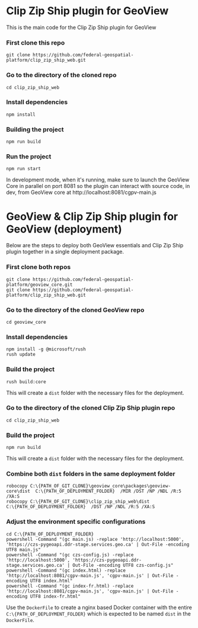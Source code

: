 # Clip Zip Ship plugin for GeoView
This is the main code for the Clip Zip Ship plugin for GeoView

### First clone this repo

```
git clone https://github.com/federal-geospatial-platform/clip_zip_ship_web.git
```

### Go to the directory of the cloned repo

```
cd clip_zip_ship_web
```

### Install dependencies

```
npm install
```

### Building the project

```
npm run build
```

### Run the project

```
npm run start
```

In development mode, when it's running, make sure to launch the GeoView Core in parallel on port 8081 so the plugin can interact with source code, in dev, from GeoView core at http://localhost:8081/cgpv-main.js


# GeoView & Clip Zip Ship plugin for GeoView (deployment)
Below are the steps to deploy both GeoView essentials and Clip Zip Ship plugin together in a single deployment package.

### First clone both repos

```
git clone https://github.com/federal-geospatial-platform/geoview_core.git
git clone https://github.com/federal-geospatial-platform/clip_zip_ship_web.git
```

### Go to the directory of the cloned GeoView repo

```
cd geoview_core
```

### Install dependencies

```
npm install -g @microsoft/rush
rush update
```

### Build the project

```
rush build:core
```

This will create a `dist` folder with the necessary files for the deployment.

### Go to the directory of the cloned Clip Zip Ship plugin repo

```
cd clip_zip_ship_web
```

### Build the project

```
npm run build
```

This will create a `dist` folder with the necessary files for the deployment.

### Combine both `dist` folders in the same deployment folder

```
robocopy C:\{PATH_OF_GIT_CLONE}\geoview_core\packages\geoview-core\dist  C:\{PATH_OF_DEPLOYMENT_FOLDER}  /MIR /DST /NP /NDL /R:5 /XA:S
robocopy C:\{PATH_OF_GIT_CLONE}\clip_zip_ship_web\dist                   C:\{PATH_OF_DEPLOYMENT_FOLDER}  /DST /NP /NDL /R:5 /XA:S
```

### Adjust the environment specific configurations

```
cd C:\{PATH_OF_DEPLOYMENT_FOLDER}
powershell -Command "(gc main.js) -replace 'http://localhost:5000', 'https://czs-pygeoapi.ddr-stage.services.geo.ca' | Out-File -encoding UTF8 main.js"
powershell -Command "(gc czs-config.js) -replace 'http://localhost:5000', 'https://czs-pygeoapi.ddr-stage.services.geo.ca' | Out-File -encoding UTF8 czs-config.js"
powershell -Command "(gc index.html) -replace 'http://localhost:8081/cgpv-main.js', 'cgpv-main.js' | Out-File -encoding UTF8 index.html"
powershell -Command "(gc index-fr.html) -replace 'http://localhost:8081/cgpv-main.js', 'cgpv-main.js' | Out-File -encoding UTF8 index-fr.html"
```

Use the `DockerFile` to create a nginx based Docker container with the entire `C:\{PATH_OF_DEPLOYMENT_FOLDER}` which is expected to be named `dist` in the `DockerFile`.

